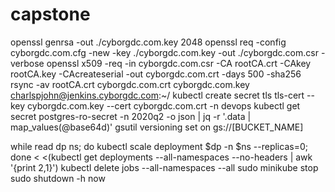 # capstone
openssl genrsa -out ./cyborgdc.com.key 2048
openssl req -config cyborgdc.com.cfg -new  -key ./cyborgdc.com.key -out ./cyborgdc.com.csr -verbose
openssl x509 -req -in cyborgdc.com.csr -CA rootCA.crt -CAkey rootCA.key -CAcreateserial -out cyborgdc.com.crt -days 500 -sha256
rsync -av rootCA.crt cyborgdc.com.crt cyborgdc.com.key charlspjohn@jenkins.cyborgdc.com:~/
kubectl create secret tls tls-cert --key cyborgdc.com.key --cert cyborgdc.com.crt -n devops
kubectl get secret postgres-ro-secret -n 2020q2 -o json | jq -r '.data |  map_values(@base64d)'
gsutil versioning set on gs://[BUCKET_NAME]




while read dp ns; do kubectl scale deployment $dp -n $ns --replicas=0; done < <(kubectl get deployments --all-namespaces --no-headers | awk '{print $2,$1}')
kubectl delete jobs --all-namespaces --all
sudo minikube stop
sudo shutdown -h now
